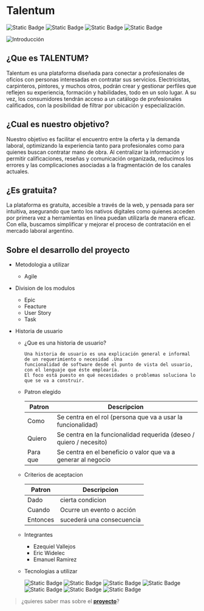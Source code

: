 # Talentum
<div>

![Static Badge](https://img.shields.io/badge/Aplicacion_Web%20-85E0A3)
![Static Badge](https://img.shields.io/badge/Gratuita%20-848187)
![Static Badge](https://img.shields.io/badge/Catalogo_de_profesionales%20-85E0A3)
![Static Badge](https://img.shields.io/badge/Gestion_de_perfiles%20-848187)

</div>




![Introducción](https://github.com/user-attachments/assets/31416c81-e774-463c-8903-b5ee9165e7e2)






 
## ¿Que es TALENTUM?
<p> 
Talentum es una plataforma diseñada para conectar a profesionales de oficios con personas interesadas en contratar sus servicios. Electricistas, carpinteros, pintores, y muchos otros, podrán crear y gestionar perfiles que reflejen su experiencia, formación y habilidades, todo en un solo lugar. A su vez, los consumidores tendrán acceso a un catálogo de profesionales calificados, con la posibilidad de filtrar por ubicación y especialización.
</p>


## ¿Cual es nuestro objetivo?
<p>
Nuestro objetivo es facilitar el encuentro entre la oferta y la demanda laboral, optimizando la experiencia tanto para profesionales como para quienes buscan contratar mano de obra. Al centralizar la información y permitir calificaciones, reseñas y comunicación organizada, reducimos los errores y las complicaciones asociadas a la fragmentación de los canales actuales.
  
</p>

## ¿Es gratuita?
<p>
La plataforma es gratuita, accesible a través de la web, y pensada para ser intuitiva, asegurando que tanto los nativos digitales como quienes acceden por primera vez a herramientas en línea puedan utilizarla de manera eficaz. Con ella, buscamos simplificar y mejorar el proceso de contratación en el mercado laboral argentino.
</p>

## Sobre el desarrollo del proyecto

- Metodologia a utilizar
    - Agile
- Division de los modulos
    - Epic
    - Feacture
    - User Story
    - Task

 - Historia de usuario
      - ¿Que es una historia de usuario?
        
            Una historia de usuario es una explicación general e informal de un requerimiento o necesidad .Una
            funcionalidad de software desde el punto de vista del usuario, con el lenguaje que éste emplearía.
            El foco está puesto en qué necesidades o problemas soluciona lo que se va a construir.
        
     - Patron elegido
       
       | Patron       | Descripcion|
       | ---  | -----------------|
       |  Como   |   Se centra en el rol (persona que va a usar la funcionalidad)           |
       |  Quiero      |  Se centra en la funcionalidad requerida (deseo / quiero / necesito)  |
       |  Para que     |  Se centra en el beneficio o valor que va a generar al negocio       |
       
 
     - Criterios de aceptacion
       
       | Patron       | Descripcion|
       | ---  | -----------------|
       |  Dado     |   cierta condicion     |
       |  Cuando      |  Ocurre un evento o acción  |
       |  Entonces     |  sucederá una consecuencia |

     - Integrantes
         - Ezequiel Vallejos
         - Eric Widelec
         - Emanuel Ramirez

     - Tecnologias a utilizar
       
          ![Static Badge](https://img.shields.io/badge/C%23-%20%23512BD4)
          ![Static Badge](https://img.shields.io/badge/%20-%23512BD4?logo=dotnet)
          ![Static Badge](https://img.shields.io/badge/-%20%235FA04E?logo=nodedotjs&logoColor=white)
          ![Static Badge](https://img.shields.io/badge/%20-%20%23C86060?logo=Angular)
          ![Static Badge](https://img.shields.io/badge/-%20white?logo=html5)
          ![Static Badge](https://img.shields.io/badge/-%20%231572B6?logo=css3)
          ![Static Badge](https://img.shields.io/badge/-%20%234479A1?logo=MySql&logoColor=white)




> ¿quieres saber mas sobre el **[proyecto]( https://www.figma.com/design/4BwoUNEg4tDkUynJ1iwtse/ISTEA---Integraci%C3%B3n-de-Sistemas?node-id=0-1&node-type=canvas&t=vfocHfWFLM1NzNvx-0)**? 
          

          
    
